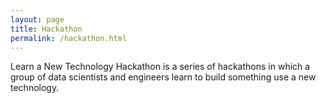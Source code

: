 ```yaml
---
layout: page
title: Hackathon
permalink: /hackathon.html
---
```



Learn a New Technology Hackathon is a series of hackathons in which a group of data scientists and engineers learn to build something use a new technology.
